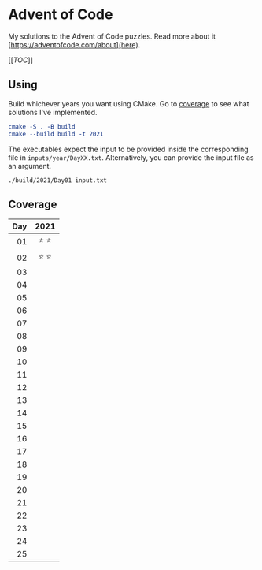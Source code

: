 <!-- SPDX-FileCopyrightText: 2021 metaquarx <metaquarx@protonmail.com>
SPDX-License-Identifier: Apache-2.0 -->

# Advent of Code

My solutions to the Advent of Code puzzles. Read more about it [https://adventofcode.com/about](here).

[[_TOC_]]

## Using

Build whichever years you want using CMake. Go to [coverage](#coverage) to see what solutions I've implemented.

```cmake
cmake -S . -B build
cmake --build build -t 2021
```

The executables expect the input to be provided inside the corresponding file in `inputs/year/DayXX.txt`. Alternatively, you can provide the input file as an argument.

```
./build/2021/Day01 input.txt
```

## Coverage

| Day |     2021    |
|----:|:-----------:|
|  01 |:star: :star:|
|  02 |:star: :star:|
|  03 |             |
|  04 |             |
|  05 |             |
|  06 |             |
|  07 |             |
|  08 |             |
|  09 |             |
|  10 |             |
|  11 |             |
|  12 |             |
|  13 |             |
|  14 |             |
|  15 |             |
|  16 |             |
|  17 |             |
|  18 |             |
|  19 |             |
|  20 |             |
|  21 |             |
|  22 |             |
|  23 |             |
|  24 |             |
|  25 |             |
